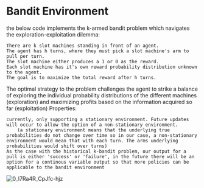 # Bandit Environment

the below code implements the k-armed bandit problem which navigates the exploration-exploitation dilemma:

    There are k slot machines standing in front of an agent.
    The agent has h turns, where they must pick a slot machine's arm to pull per turn.
    The slot machine either produces a 1 or 0 as the reward.
    Each slot machine has it's own reward probability distribution unknown to the agent.
    The goal is to maximize the total reward after h turns.

The optimal strategy to the problem challenges the agent to strike a balance of exploring the individual probability distributions of the different machines (exploration) and maximizing profits based on the information acquired so far (exploitation)
Properties:

    currently, only supporting a stationary environment. Future updates will occur to allow the option of a non-stationary environment.
        (a stationary environment means that the underlying true probabilities do not change over time so in our case, a non-stationary environment would mean that with each turn. The arms underlying probabilities would shift over turns)
    As the case with the historical k-bandit problem, our output for a pull is either 'success' or 'failure', in the future there will be an option for a continous variable output so that more policies can be applicable to the bandit environment



![0_l7Ra4R_CpJfc-hjz](https://github.com/user-attachments/assets/e18cee8e-f77f-4043-8f83-e307928a6e5b)


